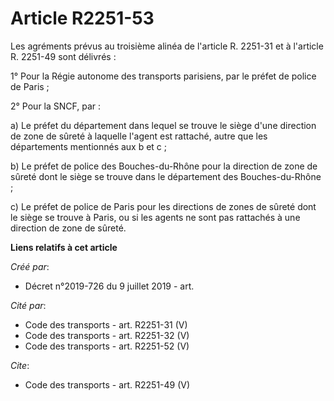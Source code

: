 # Article R2251-53

Les agréments prévus au troisième alinéa de l'article R. 2251-31 et à l'article R. 2251-49 sont délivrés : 

1° Pour la Régie autonome des transports parisiens, par le préfet de police de Paris ; 

2° Pour la SNCF, par : 

a) Le préfet du département dans lequel se trouve le siège d'une direction de zone de sûreté à laquelle l'agent est rattaché,
autre que les départements mentionnés aux b et c ; 

b) Le préfet de police des Bouches-du-Rhône pour la direction de zone de sûreté dont le siège se trouve dans le département
des Bouches-du-Rhône ; 

c) Le préfet de police de Paris pour les directions de zones de sûreté dont le siège se trouve à Paris, ou si les agents ne
sont pas rattachés à une direction de zone de sûreté.

**Liens relatifs à cet article**

_Créé par_:

  - Décret n°2019-726 du 9 juillet 2019 - art.

_Cité par_:

  - Code des transports - art. R2251-31 (V)
  - Code des transports - art. R2251-32 (V)
  - Code des transports - art. R2251-52 (V)

_Cite_:

  - Code des transports - art. R2251-49 (V)
